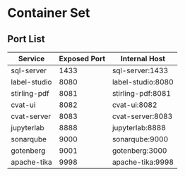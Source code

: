 # Container Set

## Port List

| Service      | Exposed Port | Internal Host     |
|--------------|--------------|-------------------|
|   sql-server |         1433 |   sql-server:1433 |  
| label-studio |         8080 | label-studio:8080 |
| stirling-pdf |         8081 | stirling-pdf:8081 |
|      cvat-ui |         8082 |      cvat-ui:8082 |
|  cvat-server |         8083 |  cvat-server:8083 |
|   jupyterlab |         8888 |   jupyterlab:8888 |
|    sonarqube |         9000 |    sonarqube:9000 |
|    gotenberg |         9001 |    gotenberg:3000 |
|  apache-tika |         9998 |  apache-tika:9998 |  

